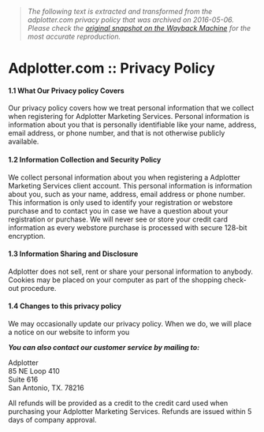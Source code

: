 > *The following text is extracted and transformed from the adplotter.com privacy policy that was archived on 2016-05-06. Please check the [original snapshot on the Wayback Machine](https://web.archive.org/web/20160506195538id_/https%3A//www.adplotter.com/privacy.asp) for the most accurate reproduction.*

# Adplotter.com :: Privacy Policy

#### 1.1 What Our Privacy policy Covers

Our privacy policy covers how we treat personal information that we collect when registering for Adplotter Marketing Services. Personal information is information about you that is personally identifiable like your name, address, email address, or phone number, and that is not otherwise publicly available.

#### 1.2 Information Collection and Security Policy

We collect personal information about you when registering a Adplotter Marketing Services client account. This personal information is information about you, such as your name, address, email address or phone number. This information is only used to identify your registration or webstore purchase and to contact you in case we have a question about your registration or purchase. We will never see or store your credit card information as every webstore purchase is processed with secure 128-bit encryption.

#### 1.3 Information Sharing and Disclosure

Adplotter does not sell, rent or share your personal information to anybody. Cookies may be placed on your computer as part of the shopping check-out procedure.

#### 1.4 Changes to this privacy policy

We may occasionally update our privacy policy. When we do, we will place a notice on our website to inform you  


_**You can also contact our customer service by mailing to:**_

Adplotter  
85 NE Loop 410  
Suite 616  
San Antonio, TX. 78216 

All refunds will be provided as a credit to the credit card used when purchasing your Adplotter Marketing Services. Refunds are issued within 5 days of company approval.
